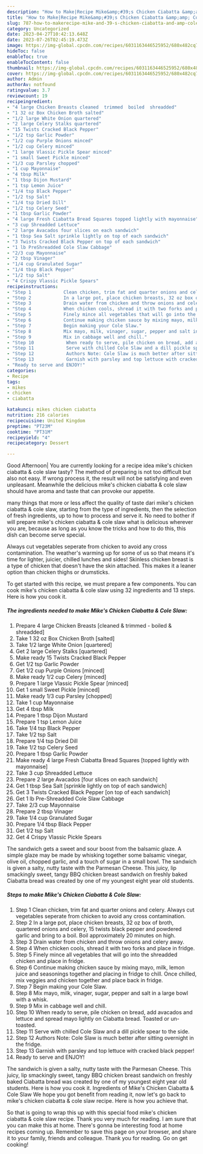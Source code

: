 ```yaml
---
description: "How to Make|Recipe Mike&amp;#39;s Chicken Ciabatta &amp;amp; Cole Slaw {That is Special"
title: "How to Make|Recipe Mike&amp;#39;s Chicken Ciabatta &amp;amp; Cole Slaw {That is Special"
slug: 787-how-to-makerecipe-mike-and-39-s-chicken-ciabatta-and-amp-cole-slaw-that-is-special
category: Uncategorized
date: 2023-04-27T10:42:13.648Z
date: 2023-07-26T02:45:19.473Z
image: https://img-global.cpcdn.com/recipes/6031163446525952/680x482cq70/mikes-chicken-ciabatta-cole-slaw-recipe-main-photo.jpg
hideToc: false
enableToc: true
enableTocContent: false
thumbnail: https://img-global.cpcdn.com/recipes/6031163446525952/680x482cq70/mikes-chicken-ciabatta-cole-slaw-recipe-main-photo.jpg
cover: https://img-global.cpcdn.com/recipes/6031163446525952/680x482cq70/mikes-chicken-ciabatta-cole-slaw-recipe-main-photo.jpg
author: Admin
authorAv: notfound
ratingvalue: 3.7
reviewcount: 19
recipeingredient:
- "4 large Chicken Breasts cleaned  trimmed  boiled  shreadded"
- "1 32 oz Box Chicken Broth salted"
- "1/2 large White Onion quartered"
- "2 large Celery Stalks quartered"
- "15 Twists Cracked Black Pepper"
- "1/2 tsp Garlic Powder"
- "1/2 cup Purple Onions minced"
- "1/2 cup Celery minced"
- "1 large Vlassic Pickle Spear minced"
- "1 small Sweet Pickle minced"
- "1/3 cup Parsley chopped"
- "1 cup Mayonnaise"
- "4 tbsp Milk"
- "1 tbsp Dijon Mustard"
- "1 tsp Lemon Juice"
- "1/4 tsp Black Pepper"
- "1/2 tsp Salt"
- "1/4 tsp Dried Dill"
- "1/2 tsp Celery Seed"
- "1 tbsp Garlic Powder"
- "4 large Fresh Ciabatta Bread Squares topped lightly with mayonnaise"
- "3 cup Shreadded Lettuce"
- "2 large Avacados four slices on each sandwich"
- "1 tbsp Sea Salt sprinkle lightly on top of each sandwich"
- "3 Twists Cracked Black Pepper on top of each sandwich"
- "1 lb PreShreadded Cole Slaw Cabbage"
- "2/3 cup Mayonnaise"
- "2 tbsp Vinager"
- "1/4 cup Granulated Sugar"
- "1/4 tbsp Black Pepper"
- "1/2 tsp Salt"
- "4 Crispy Vlassic Pickle Spears"
recipeinstructions:
- "Step 1            Clean chicken, trim fat and quarter onions and celery. Always cut vegetables seperate from chicken to avoid any cross contamination."
- "Step 2            In a large pot, place chicken breasts, 32 oz box of broth, quartered onions and celery, 15 twists black pepper and powdered garlic and bring to a boil. Boil approximately 20 minutes on high."
- "Step 3            Drain water from chicken and throw onions and celery away."
- "Step 4            When chicken cools, shread it with two forks and place in fridge."
- "Step 5            Finely mince all vegetables that will go into the shreadded chicken and place in fridge."
- "Step 6            Continue making chicken sauce by mixing mayo, milk, lemon juice and seasonings together and placing in fridge to chill. Once chilled, mix veggies and chicken together and place back in fridge."
- "Step 7            Begin making your Cole Slaw."
- "Step 8            Mix mayo, milk, vinager, sugar, pepper and salt in a large bowl with a whisk."
- "Step 9            Mix in cabbage well and chill."
- "Step 10            When ready to serve, pile chicken on bread, add avacados and lettuce and spread mayo lightly on Ciabatta bread. Toasted or un-toasted."
- "Step 11            Serve with chilled Cole Slaw and a dill pickle spear to the side."
- "Step 12            Authors Note: Cole Slaw is much better after sitting overnight in the fridge."
- "Step 13            Garnish with parsley and top lettuce with cracked black pepper!"
- "Ready to serve and ENJOY!"
categories:
- Recipe
tags:
- mikes
- chicken
- ciabatta

katakunci: mikes chicken ciabatta 
nutrition: 216 calories
recipecuisine: United Kingdom
preptime: "PT23M"
cooktime: "PT31M"
recipeyield: "4"
recipecategory: Dessert

---
```



Good Afternoon| You are currently looking for a recipe idea mike&#39;s chicken ciabatta &amp; cole slaw tasty? The method of preparing is not too difficult but also not easy. If wrong process it, the result will not be satisfying and even unpleasant. Meanwhile the delicious mike&#39;s chicken ciabatta &amp; cole slaw should have aroma and taste that can provoke our appetite.






many things that more or less affect the quality of taste dari mike&#39;s chicken ciabatta &amp; cole slaw, starting from the type of ingredients, then the selection of fresh ingredients, up to how to process and serve it. No need to bother if will prepare mike&#39;s chicken ciabatta &amp; cole slaw what is delicious wherever you are, because as long as you know the tricks and how to do this, this dish can become serve special.


Always cut vegetables seperate from chicken to avoid any cross contamination. The weather&#39;s warming up for some of us so that means it&#39;s time for lighter, juicier, chilled lunches and sides! Skinless chicken breast is a type of chicken that doesn&#39;t have the skin attached. This makes it a leaner option than chicken thighs or drumsticks.


To get started with this recipe, we must prepare a few components. You can cook mike&#39;s chicken ciabatta &amp; cole slaw using 32 ingredients and 13 steps. Here is how you cook it.

<!--inarticleads1-->

##### The ingredients needed to make Mike&#39;s Chicken Ciabatta &amp; Cole Slaw:

1. Prepare 4 large Chicken Breasts [cleaned &amp; trimmed - boiled &amp; shreadded]
1. Take 1 32 oz Box Chicken Broth [salted]
1. Take 1/2 large White Onion [quartered]
1. Get 2 large Celery Stalks [quartered]
1. Make ready 15 Twists Cracked Black Pepper
1. Get 1/2 tsp Garlic Powder
1. Get 1/2 cup Purple Onions [minced]
1. Make ready 1/2 cup Celery [minced]
1. Prepare 1 large Vlassic Pickle Spear [minced]
1. Get 1 small Sweet Pickle [minced]
1. Make ready 1/3 cup Parsley [chopped]
1. Take 1 cup Mayonnaise
1. Get 4 tbsp Milk
1. Prepare 1 tbsp Dijon Mustard
1. Prepare 1 tsp Lemon Juice
1. Take 1/4 tsp Black Pepper
1. Take 1/2 tsp Salt
1. Prepare 1/4 tsp Dried Dill
1. Take 1/2 tsp Celery Seed
1. Prepare 1 tbsp Garlic Powder
1. Make ready 4 large Fresh Ciabatta Bread Squares [topped lightly with mayonnaise]
1. Take 3 cup Shreadded Lettuce
1. Prepare 2 large Avacados [four slices on each sandwich]
1. Get 1 tbsp Sea Salt [sprinkle lightly on top of each sandwich]
1. Get 3 Twists Cracked Black Pepper [on top of each sandwich]
1. Get 1 lb Pre-Shreadded Cole Slaw Cabbage
1. Take 2/3 cup Mayonnaise
1. Prepare 2 tbsp Vinager
1. Take 1/4 cup Granulated Sugar
1. Prepare 1/4 tbsp Black Pepper
1. Get 1/2 tsp Salt
1. Get 4 Crispy Vlassic Pickle Spears


The sandwich gets a sweet and sour boost from the balsamic glaze. A simple glaze may be made by whisking together some balsamic vinegar, olive oil, chopped garlic, and a touch of sugar in a small bowl. The sandwich is given a salty, nutty taste with the Parmesan Cheese. This juicy, lip smackingly sweet, tangy BBQ chicken breast sandwich on freshly baked Ciabatta bread was created by one of my youngest eight year old students. 

<!--inarticleads2-->

##### Steps to make Mike&#39;s Chicken Ciabatta &amp; Cole Slaw:

1. Step 1            Clean chicken, trim fat and quarter onions and celery. Always cut vegetables seperate from chicken to avoid any cross contamination.
1. Step 2            In a large pot, place chicken breasts, 32 oz box of broth, quartered onions and celery, 15 twists black pepper and powdered garlic and bring to a boil. Boil approximately 20 minutes on high.
1. Step 3            Drain water from chicken and throw onions and celery away.
1. Step 4            When chicken cools, shread it with two forks and place in fridge.
1. Step 5            Finely mince all vegetables that will go into the shreadded chicken and place in fridge.
1. Step 6            Continue making chicken sauce by mixing mayo, milk, lemon juice and seasonings together and placing in fridge to chill. Once chilled, mix veggies and chicken together and place back in fridge.
1. Step 7            Begin making your Cole Slaw.
1. Step 8            Mix mayo, milk, vinager, sugar, pepper and salt in a large bowl with a whisk.
1. Step 9            Mix in cabbage well and chill.
1. Step 10            When ready to serve, pile chicken on bread, add avacados and lettuce and spread mayo lightly on Ciabatta bread. Toasted or un-toasted.
1. Step 11            Serve with chilled Cole Slaw and a dill pickle spear to the side.
1. Step 12            Authors Note: Cole Slaw is much better after sitting overnight in the fridge.
1. Step 13            Garnish with parsley and top lettuce with cracked black pepper!
1. Ready to serve and ENJOY!

The sandwich is given a salty, nutty taste with the Parmesan Cheese. This juicy, lip smackingly sweet, tangy BBQ chicken breast sandwich on freshly baked Ciabatta bread was created by one of my youngest eight year old students. Here is how you cook it. Ingredients of Mike&#39;s Chicken Ciabatta &amp; Cole Slaw We hope you got benefit from reading it, now let&#39;s go back to mike&#39;s chicken ciabatta &amp; cole slaw recipe. Here is how you achieve that. 

So that is going to wrap this up with this special food mike&#39;s chicken ciabatta &amp; cole slaw recipe. Thank you very much for reading. I am sure that you can make this at home. There's gonna be interesting food at home recipes coming up. Remember to save this page on your browser, and share it to your family, friends and colleague. Thank you for reading. Go on get cooking!

